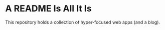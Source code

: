 # A README Is All It Is

This repository holds a collection of hyper-focused web apps (and a blog).
